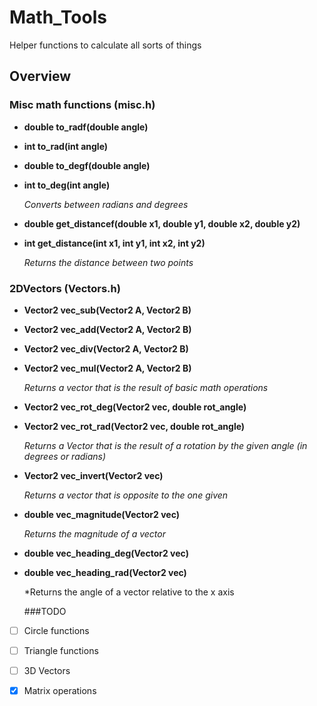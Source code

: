 # Math_Tools
Helper functions to calculate all sorts of things

## Overview

 ### Misc math functions (misc.h)
  - **double to_radf(double angle)**
  - **int to_rad(int angle)**
  - **double to_degf(double angle)**
  - **int to_deg(int angle)**

    *Converts between radians and degrees*
  - **double get_distancef(double x1, double y1, double x2, double y2)**
  - **int get_distance(int x1, int y1, int x2, int y2)**

    *Returns the distance between two points*

 ### 2DVectors (Vectors.h)

  - **Vector2 vec_sub(Vector2 A, Vector2 B)**
  - **Vector2 vec_add(Vector2 A, Vector2 B)**
  - **Vector2 vec_div(Vector2 A, Vector2 B)**
  - **Vector2 vec_mul(Vector2 A, Vector2 B)**

    *Returns a vector that is the result of basic math operations*

  - **Vector2 vec_rot_deg(Vector2 vec, double rot_angle)**
  - **Vector2 vec_rot_rad(Vector2 vec, double rot_angle)**

    *Returns a Vector that is the result of a rotation by the given angle (in degrees or radians)*

  - **Vector2 vec_invert(Vector2 vec)**

    *Returns a vector that is opposite to the one given*

  - **double vec_magnitude(Vector2 vec)**

    *Returns the magnitude of a vector*

  - **double vec_heading_deg(Vector2 vec)**
  - **double vec_heading_rad(Vector2 vec)**

    *Returns the angle of a vector relative to the x axis

    ###TODO

  -[ ] Circle functions

  -[ ] Triangle functions

  -[ ] 3D Vectors

  -[x] Matrix operations

